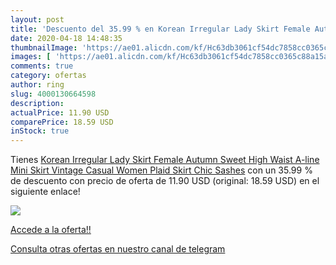 ```yaml
---
layout: post
title: 'Descuento del 35.99 % en Korean Irregular Lady Skirt Female Autum'
date: 2020-04-18 14:48:35
thumbnailImage: 'https://ae01.alicdn.com/kf/Hc63db3061cf54dc7858cc0365c88a15af/Korean-Irregular-Lady-Skirt-Female-Autumn-Sweet-High-Waist-A-line-Mini-Skirt-Vintage-Casual-Women.jpg_350x350._SL200_.jpg'
images: [ 'https://ae01.alicdn.com/kf/Hc63db3061cf54dc7858cc0365c88a15af/Korean-Irregular-Lady-Skirt-Female-Autumn-Sweet-High-Waist-A-line-Mini-Skirt-Vintage-Casual-Women.jpg_350x350._SL200_.jpg' ]
comments: true
category: ofertas
author: ring
slug: 4000130664598
description:
actualPrice: 11.90 USD
comparePrice: 18.59 USD
inStock: true
---
```


Tienes [Korean Irregular Lady Skirt Female Autumn Sweet High Waist A-line Mini Skirt Vintage Casual Women Plaid Skirt Chic Sashes](https://www.amazon.com/dp/4000130664598/?tag=redken08-20) con un 35.99 % de descuento con precio de oferta de 11.90 USD (original: 18.59 USD) en el siguiente enlace!

[![](https://ae01.alicdn.com/kf/Hc63db3061cf54dc7858cc0365c88a15af/Korean-Irregular-Lady-Skirt-Female-Autumn-Sweet-High-Waist-A-line-Mini-Skirt-Vintage-Casual-Women.jpg_350x350._SL200_.jpg)](https://www.amazon.com/dp/4000130664598/?tag=redken08-20)

[Accede a la oferta!!](https://www.amazon.com/dp/4000130664598/?tag=redken08-20)

[Consulta otras ofertas en nuestro canal de telegram](https://t.me/s/ofertas25)

